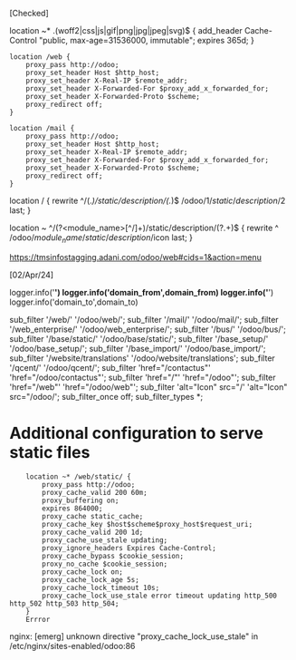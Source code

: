[Checked]

location ~* \.(woff2|css|js|gif|png|jpg|jpeg|svg)$ {
        add_header Cache-Control "public, max-age=31536000, immutable";
        expires 365d;
    }


    location /web {
        proxy_pass http://odoo;
        proxy_set_header Host $http_host;
        proxy_set_header X-Real-IP $remote_addr;
        proxy_set_header X-Forwarded-For $proxy_add_x_forwarded_for;
        proxy_set_header X-Forwarded-Proto $scheme;
        proxy_redirect off;
    }

    location /mail {
        proxy_pass http://odoo;
        proxy_set_header Host $http_host;
        proxy_set_header X-Real-IP $remote_addr;
        proxy_set_header X-Forwarded-For $proxy_add_x_forwarded_for;
        proxy_set_header X-Forwarded-Proto $scheme;
        proxy_redirect off;
    }
location / {
        rewrite ^/(.*)/static/description/(.*)$ /odoo/$1/static/description/$2 last;
    }




location ~ ^/(?<module_name>[^/]+)/static/description/(?<icon>.+)$ {
        rewrite ^ /odoo/$module_name/static/description/$icon last;
    }

https://tmsinfostagging.adani.com/odoo/web#cids=1&action=menu

[02/Apr/24]

logger.info('**************************************')
logger.info('domain_from',domain_from)
logger.info('**************************************')
logger.info('domain_to',domain_to)



sub_filter '/web/' '/odoo/web/';
sub_filter '/mail/' '/odoo/mail/';
sub_filter '/web_enterprise/' '/odoo/web_enterprise/';
sub_filter '/bus/' '/odoo/bus/';
sub_filter '/base/static/' '/odoo/base/static/';
sub_filter '/base_setup/' '/odoo/base_setup/';
sub_filter '/base_import/' '/odoo/base_import/';
sub_filter '/website/translations' '/odoo/website/translations';
sub_filter '/qcent/' '/odoo/qcent/';
sub_filter 'href="/contactus"' 'href="/odoo/contactus"';
sub_filter 'href="/"' 'href="/odoo"';
sub_filter 'href="/web"' 'href="/odoo/web"';
sub_filter 'alt="Icon" src="/' 'alt="Icon" src="/odoo/';
sub_filter_once off;
sub_filter_types *;




# Additional configuration to serve static files
        location ~* /web/static/ {
            proxy_pass http://odoo;
            proxy_cache_valid 200 60m;
            proxy_buffering on;
            expires 864000;
            proxy_cache static_cache;
            proxy_cache_key $host$scheme$proxy_host$request_uri;
            proxy_cache_valid 200 1d;
            proxy_cache_use_stale updating;
            proxy_ignore_headers Expires Cache-Control;
            proxy_cache_bypass $cookie_session;
            proxy_no_cache $cookie_session;
            proxy_cache_lock on;
            proxy_cache_lock_age 5s;
            proxy_cache_lock_timeout 10s;
            proxy_cache_lock_use_stale error timeout updating http_500 http_502 http_503 http_504;
        }
        Errror
nginx: [emerg] unknown directive "proxy_cache_lock_use_stale" in /etc/nginx/sites-enabled/odoo:86
